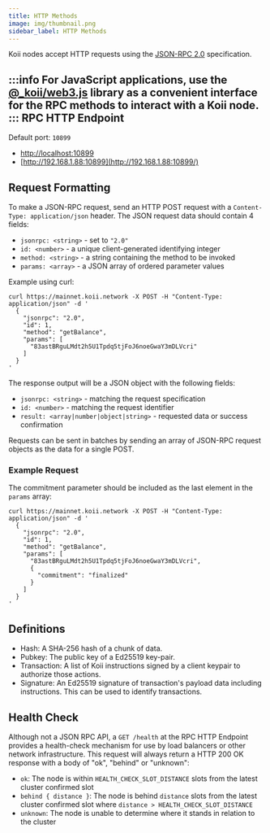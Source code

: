 ```yaml
---
title: HTTP Methods
image: img/thumbnail.png
sidebar_label: HTTP Methods
---
```

Koii nodes accept HTTP requests using the [JSON-RPC 2.0](https://www.jsonrpc.org/specification) specification.

:::info
For JavaScript applications, use the [@_koii/web3.js](https://github.com/koii-network/k2-web3.js) library as a convenient interface for the RPC methods to interact with a Koii node.
:::
RPC HTTP Endpoint
-----------------------------------------

Default port: `10899`

*   [http://localhost:10899](http://localhost:10899/)
*   [http://192.168.1.88:10899](http://192.168.1.88:10899/)

Request Formatting
-------------------------------------------

To make a JSON-RPC request, send an HTTP POST request with a `Content-Type: application/json` header. The JSON request data should contain 4 fields:

*   `jsonrpc: <string>` - set to `"2.0"`
*   `id: <number>` - a unique client-generated identifying integer
*   `method: <string>` - a string containing the method to be invoked
*   `params: <array>` - a JSON array of ordered parameter values

Example using curl:

```
curl https://mainnet.koii.network -X POST -H "Content-Type: application/json" -d '
  {
    "jsonrpc": "2.0",
    "id": 1,
    "method": "getBalance",
    "params": [
      "83astBRguLMdt2h5U1Tpdq5tjFoJ6noeGwaY3mDLVcri"
    ]
  }
'
```


The response output will be a JSON object with the following fields:

*   `jsonrpc: <string>` - matching the request specification
*   `id: <number>` - matching the request identifier
*   `result: <array|number|object|string>` - requested data or success confirmation

Requests can be sent in batches by sending an array of JSON-RPC request objects as the data for a single POST.

### Example Request

The commitment parameter should be included as the last element in the `params` array:

```
curl https://mainnet.koii.network -X POST -H "Content-Type: application/json" -d '
  {
    "jsonrpc": "2.0",
    "id": 1,
    "method": "getBalance",
    "params": [
      "83astBRguLMdt2h5U1Tpdq5tjFoJ6noeGwaY3mDLVcri",
      {
        "commitment": "finalized"
      }
    ]
  }
'
```


Definitions
-----------------------------

*   Hash: A SHA-256 hash of a chunk of data.
*   Pubkey: The public key of a Ed25519 key-pair.
*   Transaction: A list of Koii instructions signed by a client keypair to authorize those actions.
*   Signature: An Ed25519 signature of transaction's payload data including instructions. This can be used to identify transactions.

Health Check
-------------------------------

Although not a JSON RPC API, a `GET /health` at the RPC HTTP Endpoint provides a health-check mechanism for use by load balancers or other network infrastructure. This request will always return a HTTP 200 OK response with a body of "ok", "behind" or "unknown":

*   `ok`: The node is within `HEALTH_CHECK_SLOT_DISTANCE` slots from the latest cluster confirmed slot
*   `behind { distance }`: The node is behind `distance` slots from the latest cluster confirmed slot where `distance > HEALTH_CHECK_SLOT_DISTANCE`
*   `unknown`: The node is unable to determine where it stands in relation to the cluster

